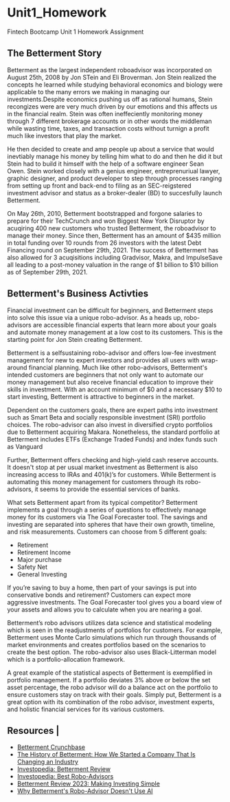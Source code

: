 # Unit1_Homework
Fintech Bootcamp Unit 1 Homework Assignment


## The Betterment Story
Betterment as the largest independent roboadvisor was incorporated on August 25th, 2008 by Jon STein and Eli Broverman. Jon Stein realized the concepts he learned while studying behavioral economics and biology were applicable to the many errors we making in managing our investments.Despite economics pushing us off as rational humans, Stein recongizes were are very much driven by our emotions and this affects us in the financial realm. Stein was often ineffeciently monitoring money through 7 different brokerage accounts or in other words the middleman while wasting time, taxes, and transaction costs without turnign a profit much like investors that play the market. 

He then decided to create and amp people up about a service that would inevtiably manage his money by telling him what to do and then he did it but Stein had to build it himself with the help of a software engineer Sean Owen. Stein worked closely with a genius engineer, entreprenuriual lawyer, graphic designer, and product developer to step through processes ranging from setting up front and back-end to filing as an SEC-reigstered investment advisor and status as a broker-dealer (BD) to succesfully launch Betterment. 

On May 26th, 2010, Betterment bootstrapped and forgone salaries to prepare for their TechCrunch and won Biggest New York Disruptor by acuqiring 400 new customers who trusted Betterment, the roboadvisor to manage their money. Since then, Betterment has an amount of $435 million in total funding over 10 rounds from 26 investors with the latest Debt Financing round on September 29th, 2021. The success of Betterment has also allowed for 3 acuqisitions including Gradvisor, Makra, and ImpulseSave all leading to a post-money valuation in the range of $1 billion to $10 billion as of September 29th, 2021.

## Betterment's Business Activties

Financial investment can be difficult for beginners, and Betterment steps into solve this issue via a unique robo-advisor. As a heads up, robo-advisors are accessible financial experts that learn more about your goals and automate money management at a low cost to its customers. This is the starting point for Jon Stein creating  Betterment.

Betterment is a selfsustaining robo-advisor and offers low-fee investment management for new to expert investors and provides all users with wrap-around financial planning. Much like other robo-advisors, Betterment's intended customers are beginners that not only want to automate our money management but also receive financial education to improve their skills in investment. With an account minimum of $0 and a necessary $10 to start investing, Betterment is attractive to beginners in the market.

Dependent on the customers goals, there are expert paths into investment such as Smart Beta and socially responsible investment (SRI) portfolio choices. The robo-advisor can also invest in diversified crypto portfolios due to Betterment acquiring Makara. Nonetheless, the standard portfolio at Betterment includes ETFs (Exchange Traded Funds) and index funds such as Vanguard

Further, Betterment offers checking and high-yield cash reserve accounts. It doesn't stop at per usual market  investment as Betterment is also increasing access to IRAs and 401(k)’s for customers. While Betterment is automating this money management for customers through its robo-advisors, it seems to provide the essential services of banks.

What sets Betterment apart from its typical competitor? Betterment implements a goal through a series of questions to effectively manage money for its customers via The Goal Forecaster tool. The savings and investing are separated into spheres that have their own growth, timeline, and risk measurements. Customers can choose from 5 different goals:
* Retirement
* Retirement Income
* Major purchase
* Safety Net 
* General Investing

If you’re saving to buy a home, then part of your savings is put into conservative bonds and retirement? Customers can expect more aggressive investments. The Goal Forecaster tool gives you a board view of your assets and allows you to calculate when you are nearing a goal.

Betterment’s robo advisors utilizes data science and statistical modeling which is seen in the readjustments of portfolios for customers. For example, Betterment uses Monte Carlo simulations which run through thousands of market environments and creates portfolios based on the scenarios to create the best option. The robo-advisor also uses Black-Litterman model which is a portfolio-allocation framework.

A great example of the statistical aspects of Betterment is exemplified in portfolio management. If a portfolio deviates 3% above or below the set asset percentage, the robo advisor will do a balance act on the portfolio to ensure customers stay on track with their goals. Simply put, Betterment is a great option with its combination of the robo advisor, investment experts, and holistic financial services for its various customers. 



















## Resources |
* [Betterment Crunchbase](https://www.crunchbase.com/organization/betterment)
* [The History of Betterment: How We Started a Company That Is Changing an Industry](https://www.linkedin.com/pulse/history-betterment-how-we-started-company-changing-industry-stein/)
* [Investopedia: Betterment Review](https://www.investopedia.com/betterment-review-4587887)
* [Investopedia: Best Robo-Advisors](https://www.investopedia.com/best-robo-advisors-4693125)
* [Betterment Review 2023: Making Investing Simple](https://investorjunkie.com/reviews/betterment/)
* [Why Betterment's Robo-Advisor Doesn't Use AI](https://www.emergingtechbrew.com/stories/2022/10/11/why-betterment-s-robo-advisor-doesn-t-use-ai)
